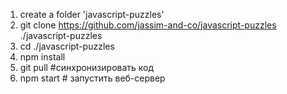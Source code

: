 1.  create a folder 'javascript-puzzles'
2.  git clone https://github.com/jassim-and-co/javascript-puzzles ./javascript-puzzles
3.  cd ./javascript-puzzles
4.  npm install
5.  git pull #синхронизировать код
6.  npm start # запустить веб-сервер
